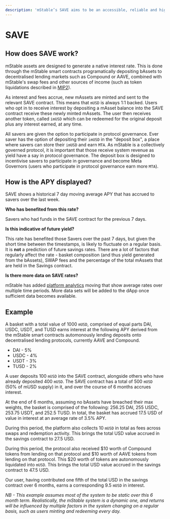 ```yaml
---
description: 'mStable’s SAVE aims to be an accessible, reliable and high-yielding.'
---
```


# SAVE

## **How does SAVE work?**

mStable assets are designed to generate a native interest rate. This is done through the mStable smart contracts programatically depositing bAssets to decentralised lending markets such as Compound or AAVE, combined with mStable's swap fees and other sources of income \(such as token liquidations described in [MIP2](https://mips.mstable.org/MIPS/mip-2.html)\).

As interest and fees accrue, new mAssets are minted and sent to the relevant SAVE contract. This means that `mUSD` is always 1:1 backed. Users who opt in to receive interest by depositing a mAsset balance into the SAVE contract receive these newly minted mAssets. The user then receives another token, called `imUSD` which can be redeemed for the original deposit plus any interest earned, at any time.

All savers are given the option to participate in protocol governance. Ever saver has the option of depositing their `imUSD` in the "deposit box", a place where savers can store their `imUSD` and earn `MTA`. As mStable is a collectively governed protocol, it is important that those receive system revenue as yield have a say in protocol governance. The deposit box is designed to incentivise savers to participate in governance and become Meta Governors \(users who participate in protocol governance earn more `MTA`\).

## How is the APY displayed?

SAVE shows a historical 7 day moving average APY that has accrued to savers over the last week.

**Who has benefited from this rate?**

Savers who had funds in the SAVE contract for the previous 7 days.

**Is this indicative of future yield?**

This rate has benefited those Savers over the past 7 days, but given the short time between the timestamps, is likely to fluctuate on a regular basis. It is **not** a prediction of future savings rates. There are a lot of factors that regularly affect the rate - basket composition \(and thus yield generated from the bAssets\), SWAP fees and the percentage of the total mAssets that are held in the Savings contract.

**Is there more data on SAVE rates?**

mStable has added [platform analytics](https://app.mstable.org/analytics) moving that show average rates over multiple time periods. More data sets will be added to the dApp once sufficient data becomes available.   

## **Example**

A basket with a total value of 1000 `mUSD`, comprised of equal parts DAI, USDC, USDT, and TUSD earns interest at the following APY derived from the mStable smart contracts automonously lending deposits onto decentralised lending protocols, currently AAVE and Compound.

* DAI - 5%
* USDC - 4%
* USDT - 3%
* TUSD - 2%

A user deposits 100 `mUSD` into the SAVE contract, alongside others who have already deposited 400 `mUSD`. The SAVE contract has a total of 500 `mUSD` \(50% of mUSD supply\) in it, and over the course of 6 months accrues interest.

At the end of 6 months, assuming no bAssets have breached their max weights, the basket is comprised of the following: 256.25 DAI, 255 USDC, 253.75 USDT, and 252.5 TUSD. In total, the basket has accrued 17.5 USD of value in interest at an average rate of 3.5% APY.

During this period, the platform also collects 10 `mUSD` in total as fees across swaps and redemption activity. This brings the total USD value accrued in the savings contract to 27.5 USD.

During this period, the protocol also received $10 worth of Compound tokens from lending on that protocol and $10 worth of AAVE tokens from lending on that protocol. This $20 worth of tokens are autonomously liquidated into `mUSD`. This brings the total USD value accrued in the savings contract to 47.5 USD.

Our user, having contributed one fifth of the total USD in the savings contract over 6 months, earns a corresponding 9.5 `mUSD` in interest.

_NB - This example assumes most of the system to be static over this 6 month term. Realistically, the mStable system is a dynamic one, and returns will be influenced by multiple factors in the system changing on a regular basis, such as users minting and redeeming every day._

